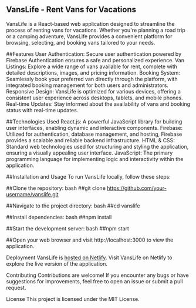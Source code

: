 ## VansLife - Rent Vans for Vacations
VansLife is a React-based web application designed to streamline the process of renting vans for vacations. Whether you're planning a road trip or a camping adventure, VansLife provides a convenient platform for browsing, selecting, and booking vans tailored to your needs.

##Features
User Authentication: Secure user authentication powered by Firebase Authentication ensures a safe and personalized experience.
Van Listings: Explore a wide range of vans available for rent, complete with detailed descriptions, images, and pricing information.
Booking System: Seamlessly book your preferred van directly through the platform, with integrated booking management for both users and administrators.
Responsive Design: VansLife is optimized for various devices, offering a consistent user experience across desktops, tablets, and mobile phones.
Real-time Updates: Stay informed about the availability of vans and booking status with real-time updates.

##Technologies Used
React.js: A powerful JavaScript library for building user interfaces, enabling dynamic and interactive components.
Firebase: Utilized for authentication, database management, and hosting, Firebase provides a scalable and reliable backend infrastructure.
HTML & CSS: Standard web technologies used for structuring and styling the application, ensuring a visually appealing user interface.
JavaScript: The primary programming language for implementing logic and interactivity within the application.

##Installation and Usage
To run VansLife locally, follow these steps:


##Clone the repository:
bash
##git clone https://github.com/your-username/vanslife.git

##Navigate to the project directory:
bash
##cd vanslife

##Install dependencies:
bash
##npm install

##Start the development server:
bash
##npm start

##Open your web browser and visit http://localhost:3000 to view the application.

Deployment
VansLife is <a href="https://van-life007.netlify.app/"> hosted on Netlify</a>. Visit VansLife on Netlify to explore the live version of the application.

Contributing
Contributions are welcome! If you encounter any bugs or have suggestions for improvements, feel free to open an issue or submit a pull request.

License
This project is licensed under the MIT License.
